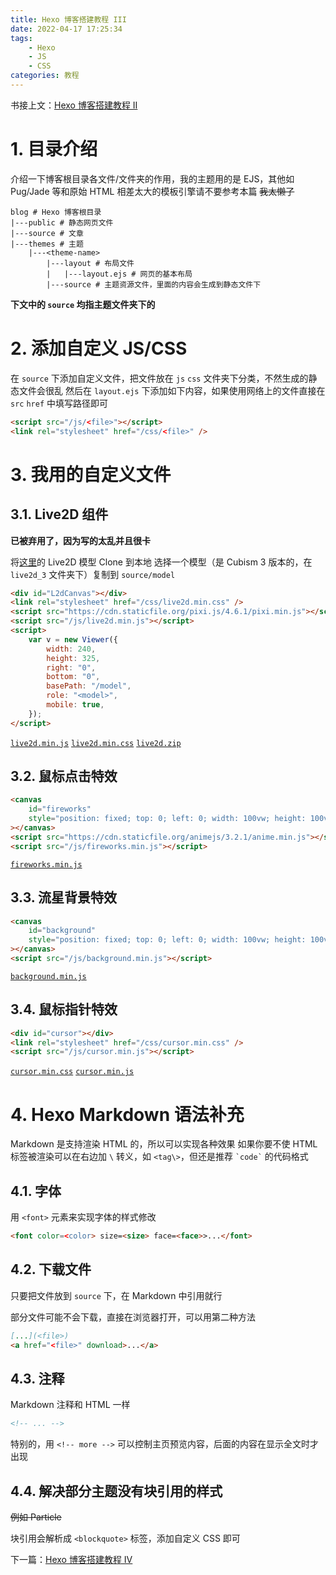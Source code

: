```yaml
---
title: Hexo 博客搭建教程 III
date: 2022-04-17 17:25:34
tags:
    - Hexo
    - JS
    - CSS
categories: 教程
---
```


书接上文：[Hexo 博客搭建教程 II](/2022/04/17/hexo-blog-2)

<!-- more -->

# 1. 目录介绍

介绍一下博客根目录各文件/文件夹的作用，我的主题用的是 EJS，其他如 Pug/Jade 等和原始 HTML 相差太大的模板引擎请不要参考本篇 ~~我太懒了~~

```
blog # Hexo 博客根目录
|---public # 静态网页文件
|---source # 文章
|---themes # 主题
    |---<theme-name>
        |---layout # 布局文件
        |   |---layout.ejs # 网页的基本布局
        |---source # 主题资源文件，里面的内容会生成到静态文件下
```

**下文中的 `source` 均指主题文件夹下的**

# 2. 添加自定义 JS/CSS

在 `source` 下添加自定义文件，把文件放在 `js` `css` 文件夹下分类，不然生成的静态文件会很乱
然后在 `layout.ejs` 下添加如下内容，如果使用网络上的文件直接在 `src` `href` 中填写路径即可

```html
<script src="/js/<file>"></script>
<link rel="stylesheet" href="/css/<file>" />
```

# 3. 我用的自定义文件

## 3.1. Live2D 组件

**已被弃用了，因为写的太乱并且很卡**

将[这里](https://github.com/imuncle/live2d)的 Live2D 模型 Clone 到本地
选择一个模型（是 Cubism 3 版本的，在 `live2d_3` 文件夹下）复制到 `source/model`

```html
<div id="L2dCanvas"></div>
<link rel="stylesheet" href="/css/live2d.min.css" />
<script src="https://cdn.staticfile.org/pixi.js/4.6.1/pixi.min.js"></script>
<script src="/js/live2d.min.js"></script>
<script>
    var v = new Viewer({
        width: 240,
        height: 325,
        right: "0",
        bottom: "0",
        basePath: "/model",
        role: "<model>",
        mobile: true,
    });
</script>
```

[`live2d.min.js`](https://static-argvchs.netlify.app/js/live2d.min.js) [`live2d.min.css`](https://static-argvchs.netlify.app/css/live2d.min.css) [`live2d.zip`](https://static-argvchs.netlify.app/assets/model.zip)

## 3.2. 鼠标点击特效

```html
<canvas
    id="fireworks"
    style="position: fixed; top: 0; left: 0; width: 100vw; height: 100vh; pointer-events: none; z-index: 32767"
></canvas>
<script src="https://cdn.staticfile.org/animejs/3.2.1/anime.min.js"></script>
<script src="/js/fireworks.min.js"></script>
```

[`fireworks.min.js`](https://static-argvchs.netlify.app/js/fireworks.min.js)

## 3.3. 流星背景特效

```html
<canvas
    id="background"
    style="position: fixed; top: 0; left: 0; width: 100vw; height: 100vh; pointer-events: none; z-index: -1"
></canvas>
<script src="/js/background.min.js"></script>
```

[`background.min.js`](https://static-argvchs.netlify.app/js/background.min.js)

## 3.4. 鼠标指针特效

```html
<div id="cursor"></div>
<link rel="stylesheet" href="/css/cursor.min.css" />
<script src="/js/cursor.min.js"></script>
```

[`cursor.min.css`](https://static-argvchs.netlify.app/css/cursor.min.css) [`cursor.min.js`](https://static-argvchs.netlify.app/js/cursor.min.js)

# 4. Hexo Markdown 语法补充

Markdown 是支持渲染 HTML 的，所以可以实现各种效果
如果你要不使 HTML 标签被渲染可以在右边加 `\` 转义，如 `<tag\>`，但还是推荐 `` `code` `` 的代码格式

## 4.1. 字体

用 `<font>` 元素来实现字体的样式修改

```markdown
<font color=<color> size=<size> face=<face>>...</font>
```

## 4.2. 下载文件

只要把文件放到 `source` 下，在 Markdown 中引用就行

部分文件可能不会下载，直接在浏览器打开，可以用第二种方法

```markdown
[...](<file>)
<a href="<file>" download>...</a>
```

## 4.3. 注释

Markdown 注释和 HTML 一样

```markdown
<!-- ... -->
```

特别的，用 `<!-- more -->` 可以控制主页预览内容，后面的内容在显示全文时才出现

## 4.4. 解决部分主题没有块引用的样式

~~例如 Particle~~

块引用会解析成 `<blockquote>` 标签，添加自定义 CSS 即可

下一篇：[Hexo 博客搭建教程 IV](/2022/04/17/hexo-blog-4)
